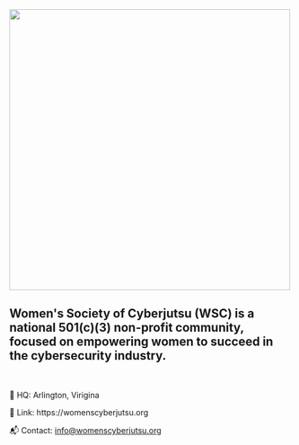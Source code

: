 <img src="https://womenscyberjutsu.org/resource/resmgr/images/images3/2021-06-Cyberjutsu_logo_ligh.png" width="500px">

<h2>Women's Society of Cyberjutsu (WSC) is a national 501(c)(3) non-profit community, 
  focused on empowering women to succeed in the cybersecurity industry.</h2>
<br>
<p>📍 HQ: Arlington, Virigina</p>
<p>🔗 Link: https://womenscyberjutsu.org </p>
<p>📬 Contact: <a href="mailto:info@womenscyberjutsu.org">info@womenscyberjutsu.org</a></p>

<!---
WomensCyberjutsu/WomensCyberjutsu is a ✨ special ✨ repository because its `README.md` (this file) appears on your GitHub profile.
You can click the Preview link to take a look at your changes.
--->
